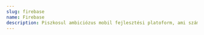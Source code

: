 ```yaml
---
slug: firebase
name: Firebase
description: Piszkosul ambiciózus mobil fejlesztési platoform, ami számos területet összefog. Egyszerű real-time adatbázisnak indult, de ma már van központi analitika, a push értesítések, A/B tesztelés és rengeteg más szolgáltatás.
---
```

